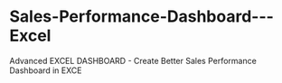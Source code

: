 # Sales-Performance-Dashboard---Excel
 Advanced EXCEL DASHBOARD - Create Better Sales Performance Dashboard in EXCE
